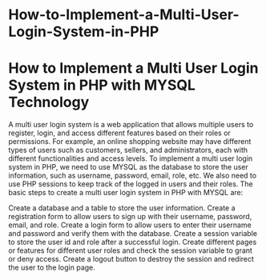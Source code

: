 # How-to-Implement-a-Multi-User-Login-System-in-PHP
# How to Implement a Multi User Login System in PHP with MYSQL Technology

A multi user login system is a web application that allows multiple users to register, login, and access different features based on their roles or permissions. For example, an online shopping website may have different types of users such as customers, sellers, and administrators, each with different functionalities and access levels. To implement a multi user login system in PHP, we need to use MYSQL as the database to store the user information, such as username, password, email, role, etc. We also need to use PHP sessions to keep track of the logged in users and their roles. The basic steps to create a multi user login system in PHP with MYSQL are:

Create a database and a table to store the user information.
Create a registration form to allow users to sign up with their username, password, email, and role.
Create a login form to allow users to enter their username and password and verify them with the database.
Create a session variable to store the user id and role after a successful login.
Create different pages or features for different user roles and check the session variable to grant or deny access.
Create a logout button to destroy the session and redirect the user to the login page.

